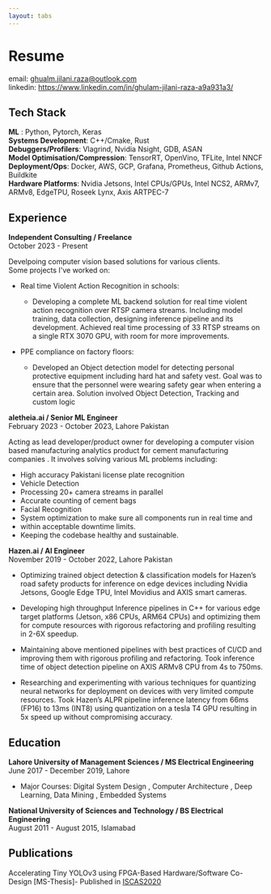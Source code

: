 ```yaml
---
layout: tabs
---
```

# Resume
email: ghualm.jilani.raza@outlook.com  
linkedin: https://www.linkedin.com/in/ghulam-jilani-raza-a9a931a3/
## Tech Stack 
__ML__ : Python, Pytorch, Keras  
__Systems Development__: C++/Cmake, Rust  
__Debuggers/Profilers__: Vlagrind, Nvidia Nsight, GDB, ASAN  
__Model Optimisation/Compression__: TensorRT, OpenVino, TFLite, Intel NNCF  
__Deployment/Ops__: Docker, AWS, GCP, Grafana, Prometheus, Github Actions, Buildkite  
__Hardware Platforms__: Nvidia Jetsons, Intel CPUs/GPUs, Intel NCS2, ARMv7, ARMv8, EdgeTPU, Roseek Lynx, Axis ARTPEC-7  

## Experience

__Independent Consulting / Freelance__  
October 2023 - Present

Develpoing computer vision based solutions for various clients.  
Some projects I've worked on:  


-  Real time Violent Action Recognition in schools:
    - Developing a complete ML backend solution for real time violent
      action recognition over RTSP camera streams. Including model
      training, data collection, designing inference pipeline and its
      development. Achieved real time processing of 33 RTSP streams
      on a single RTX 3070 GPU, with room for more improvements.
      
- PPE compliance on factory floors:
    - Developed an Object detection model for detecting personal
      protective equipment including hard hat and safety vest. Goal
      was to ensure that the personnel were wearing safety gear when
      entering a certain area. Solution involved Object Detection,
      Tracking and custom logic


__aletheia.ai / Senior ML Engineer__  
February 2023 - October 2023, Lahore Pakistan

Acting as lead developer/product owner for developing a computer vision based manufacturing analytics 
product for cement manufacturing companies . It involves solving various ML problems including:  


- High accuracy Pakistani license plate recognition
- Vehicle Detection
- Processing 20+ camera streams in parallel
- Accurate counting of cement bags
- Facial Recognition
- System optimization to make sure all components run in real time and
- within acceptable downtime limits.
- Keeping the codebase healthy and sustainable.


__Hazen.ai / AI Engineer__  
November 2019 - October 2022, Lahore Pakistan  
  

- Optimizing trained object detection & classification models for Hazen’s
  road safety products for inference on edge devices including Nvidia
  Jetsons, Google Edge TPU, Intel Movidius and AXIS smart cameras.

- Developing high throughput Inference pipelines in C++ for various edge
target platforms (Jetson, x86 CPUs, ARM64 CPUs) and optimizing them
for compute resources with rigorous refactoring and profiling resulting in
2-6X speedup.

- Maintaining above mentioned pipelines with best practices of CI/CD and
improving them with rigorous profiling and refactoring.
Took inference time of object detection pipeline on AXIS ARMv8 CPU
from 4s to 750ms.

- Researching and experimenting with various techniques for quantizing
neural networks for deployment on devices with very limited compute
resources. Took Hazen’s ALPR pipeline inference latency from 66ms
(FP16) to 13ms (INT8) using quantization on a tesla T4 GPU resulting in
5x speed up without compromising accuracy.



## Education
__Lahore University of Management Sciences / MS Electrical Engineering__  
June 2017 - December 2019, Lahore  
  
- Major Courses: Digital System Design , Computer Architecture , Deep Learning,
Data Mining , Embedded Systems

__National University of Sciences and Technology / BS Electrical Engineering__  
August 2011 - August 2015, Islamabad  

## Publications
Accelerating Tiny YOLOv3 using FPGA-Based Hardware/Software
Co-Design [MS-Thesis]- Published in [ISCAS2020](https://ieeexplore.ieee.org/document/9180843])